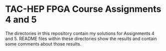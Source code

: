 # TAC-HEP FPGA Course Assignments 4 and 5

The directories in this repository contain my solutions for Assignments 4 and 5. 
README files within these directories show the results and contain some comments about those results.
